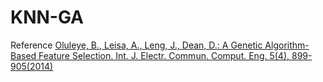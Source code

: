 # KNN-GA

Reference
[Oluleye, B., Leisa, A., Leng, J., Dean, D.: A Genetic Algorithm-Based Feature Selection. Int. J. Electr. Commun. Comput. Eng. 5(4), 899-905(2014)](https://www.researchgate.net/publication/264545487_A_Genetic_Algorithm-Based_Feature_Selection)
